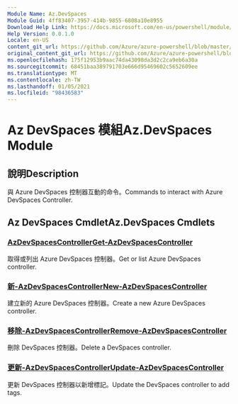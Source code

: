 ```yaml
---
Module Name: Az.DevSpaces
Module Guid: 4ff83407-3957-414b-9855-6808a10e8955
Download Help Link: https://docs.microsoft.com/en-us/powershell/module/az.devspaces
Help Version: 0.0.1.0
Locale: en-US
content_git_url: https://github.com/Azure/azure-powershell/blob/master/src/DevSpaces/DevSpaces/help/Az.DevSpaces.md
original_content_git_url: https://github.com/Azure/azure-powershell/blob/master/src/DevSpaces/DevSpaces/help/Az.DevSpaces.md
ms.openlocfilehash: 175f12953b9aac74da43098da3d2c2ca9eb6a30a
ms.sourcegitcommit: 68451baa389791703e666d95469602c5652609ee
ms.translationtype: MT
ms.contentlocale: zh-TW
ms.lasthandoff: 01/05/2021
ms.locfileid: "98436583"
---
```

# <span data-ttu-id="c0041-101">Az DevSpaces 模組</span><span class="sxs-lookup"><span data-stu-id="c0041-101">Az.DevSpaces Module</span></span>
## <span data-ttu-id="c0041-102">說明</span><span class="sxs-lookup"><span data-stu-id="c0041-102">Description</span></span>
<span data-ttu-id="c0041-103">與 Azure DevSpaces 控制器互動的命令。</span><span class="sxs-lookup"><span data-stu-id="c0041-103">Commands to interact with Azure DevSpaces Controller.</span></span>

## <span data-ttu-id="c0041-104">Az DevSpaces Cmdlet</span><span class="sxs-lookup"><span data-stu-id="c0041-104">Az.DevSpaces Cmdlets</span></span>
### [<span data-ttu-id="c0041-105">AzDevSpacesController</span><span class="sxs-lookup"><span data-stu-id="c0041-105">Get-AzDevSpacesController</span></span>](Get-AzDevSpacesController.md)
<span data-ttu-id="c0041-106">取得或列出 Azure DevSpaces 控制器。</span><span class="sxs-lookup"><span data-stu-id="c0041-106">Get or list Azure DevSpaces controller.</span></span>

### [<span data-ttu-id="c0041-107">新-AzDevSpacesController</span><span class="sxs-lookup"><span data-stu-id="c0041-107">New-AzDevSpacesController</span></span>](New-AzDevSpacesController.md)
<span data-ttu-id="c0041-108">建立新的 Azure DevSpaces 控制器。</span><span class="sxs-lookup"><span data-stu-id="c0041-108">Create a new Azure DevSpaces controller.</span></span>

### [<span data-ttu-id="c0041-109">移除-AzDevSpacesController</span><span class="sxs-lookup"><span data-stu-id="c0041-109">Remove-AzDevSpacesController</span></span>](Remove-AzDevSpacesController.md)
<span data-ttu-id="c0041-110">刪除 DevSpaces 控制器。</span><span class="sxs-lookup"><span data-stu-id="c0041-110">Delete a DevSpaces controller.</span></span>

### [<span data-ttu-id="c0041-111">更新-AzDevSpacesController</span><span class="sxs-lookup"><span data-stu-id="c0041-111">Update-AzDevSpacesController</span></span>](Update-AzDevSpacesController.md)
<span data-ttu-id="c0041-112">更新 DevSpaces 控制器以新增標記。</span><span class="sxs-lookup"><span data-stu-id="c0041-112">Update the DevSpaces controller to add tags.</span></span> 

